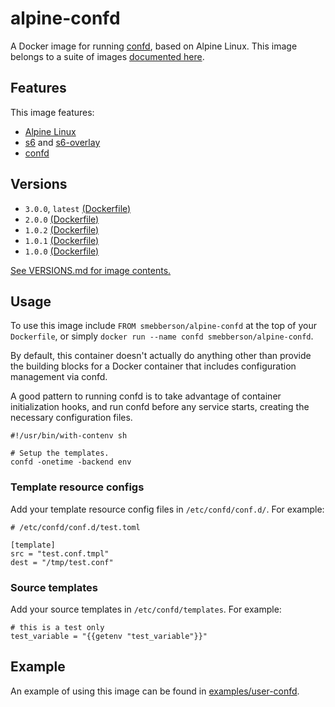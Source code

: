 # alpine-confd

A Docker image for running [confd][confd], based on Alpine Linux.
This image belongs to a suite of images [documented here][dockeralpine].

## Features

This image features:

- [Alpine Linux][alpinelinux]
- [s6][s6] and [s6-overlay][s6overlay]
- [confd][confd]

## Versions

- `3.0.0`, `latest` [(Dockerfile)](https://github.com/smebberson/docker-alpine/blob/alpine-confd-v3.0.0/alpine-confd/Dockerfile)
- `2.0.0` [(Dockerfile)](https://github.com/smebberson/docker-alpine/blob/alpine-confd-v2.0.0/alpine-confd/Dockerfile)
- `1.0.2` [(Dockerfile)](https://github.com/smebberson/docker-alpine/blob/alpine-confd-v1.0.2/alpine-confd/Dockerfile)
- `1.0.1` [(Dockerfile)](https://github.com/smebberson/docker-alpine/blob/alpine-confd-v1.0.1/alpine-confd/Dockerfile)
- `1.0.0` [(Dockerfile)](https://github.com/smebberson/docker-alpine/blob/alpine-confd-v1.0.0/alpine-confd/Dockerfile)

[See VERSIONS.md for image contents.](https://github.com/smebberson/docker-alpine/blob/master/alpine-confd/VERSIONS.md)

## Usage

To use this image include `FROM smebberson/alpine-confd` at the top of your `Dockerfile`, or simply `docker run --name confd smebberson/alpine-confd`.

By default, this container doesn't actually do anything other than provide the building blocks for a Docker container that includes configuration management via confd.

A good pattern to running confd is to take advantage of container initialization hooks, and run confd before any service starts, creating the necessary configuration files.

```
#!/usr/bin/with-contenv sh

# Setup the templates.
confd -onetime -backend env
```

### Template resource configs

Add your template resource config files in `/etc/confd/conf.d/`. For example:

```
# /etc/confd/conf.d/test.toml

[template]
src = "test.conf.tmpl"
dest = "/tmp/test.conf"

```

### Source templates

Add your source templates in `/etc/confd/templates`. For example:

```
# this is a test only
test_variable = "{{getenv "test_variable"}}"
```

## Example

An example of using this image can be found in [examples/user-confd][alpineconfdexample].

[s6]: http://www.skarnet.org/software/s6/
[s6overlay]: https://github.com/just-containers/s6-overlay
[confd]: https://github.com/kelseyhightower/confd
[alpinelinux]: http://www.alpinelinux.org/
[alpineconfdexample]: https://github.com/smebberson/docker-alpine/blob/master/examples/user-confd/Dockerfile
[dockeralpine]: https://github.com/smebberson/docker-alpine
